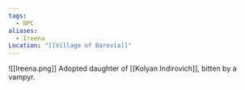 ```yaml
---
tags:
  - NPC
aliases:
  - Ireena
Location: "[[Village of Barovia]]"
---
```

![[Ireena.png]]
Adopted daughter of [[Kolyan Indirovich]], bitten by a vampyr.